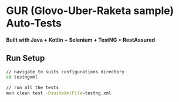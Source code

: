 # GUR (Glovo-Uber-Raketa sample) Auto-Tests
#### Built with Java + Kotlin + Selenium + TestNG + RestAssured

## Run Setup

```bash
// navigate to suits configurations directory
cd testngxml

// run all the tests
mvn clean test -DsuiteXmlFile=testng.xml
